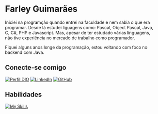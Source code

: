 # Farley Guimarães

Iniciei na programção quando entrei na faculdade e nem sabia o que era programar. Desde lá estudei liguagens como: Pascal, Object Pascal, Java, C, C#, PHP e Javascript. Mas, apesar de ter estudado várias linguagens, não tive experiência no mercado de trabalho como programador.

Fiquei alguns anos longe da programação, estou voltando com foco no backend com Java.

## Conecte-se comigo
[![Perfil DIO](https://img.shields.io/badge/Perfil%20na%20DIO-30A3DC?style=flat)](https://www.dio.me/users/farley_guimaraes)
[![LinkedIn](https://img.shields.io/badge/linkedin-%230077B5.svg?style=for-the-badge&logo=linkedin&logoColor=white)](https://www.linkedin.com/in/farleyguimaraes/)
[![GitHub](https://img.shields.io/badge/github-%23121011.svg?style=for-the-badge&logo=github&logoColor=white)](https://github.com/FarleyGuimaraes)

## Habilidades
[![My Skills](https://skillicons.dev/icons?i=java,c,cs,html,css,js,docker,linux,maven,mysql,postman,figma&theme=light&perline=6)](https://skillicons.dev)